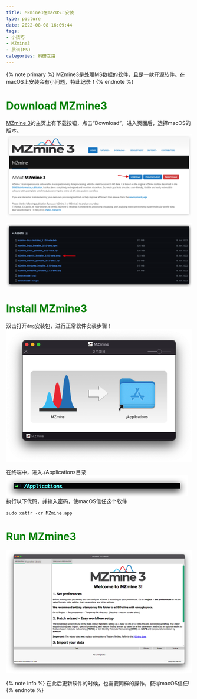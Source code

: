 ```yaml
---
title: MZmine3在macOS上安装
type: picture
date: 2022-08-08 16:09:44
tags: 
- 小技巧
- MZmine3
- 质谱(MS)
categories: 科研之路
---
```


<meta name="referrer" content="no-referrer" />
{% note primary %} MZmine3是处理MS数据的软件，且是一款开源软件。在macOS上安装会有小问题，特此记录！{% endnote %}

<!--more-->

# <font color=green>Download MZmine3</font>
[MZmine 3](http://mzmine.github.io/)的主页上有下载按钮，点击“Download”，进入页面后，选择macOS的版本。
![2022-08-08-8FMnje](https://raw.githubusercontent.com/Lxmic/Picture-bed/master/uPic/2022-08-08-8FMnje.png)

![2022-08-08-GHZPfA](https://raw.githubusercontent.com/Lxmic/Picture-bed/master/uPic/2022-08-08-GHZPfA.png)

# <font color=green>Install MZmine3</font>
双击打开`dmg`安装包，进行正常软件安装步骤！
![2022-08-08-CZLYL0](https://raw.githubusercontent.com/Lxmic/Picture-bed/master/uPic/2022-08-08-CZLYL0.png)

在终端中，进入./Applications目录
![2022-08-08-istNA4](https://raw.githubusercontent.com/Lxmic/Picture-bed/master/uPic/2022-08-08-istNA4.png)
执行以下代码，并输入密码，使macOS信任这个软件
```
sudo xattr -cr MZmine.app
```

# <font color=green>Run MZmine3</font>
![2022-08-08-LH2zcO](https://raw.githubusercontent.com/Lxmic/Picture-bed/master/uPic/2022-08-08-LH2zcO.png)

{% note info %} 在此后更新软件的时候，也需要同样的操作，获得macOS信任! {% endnote %}